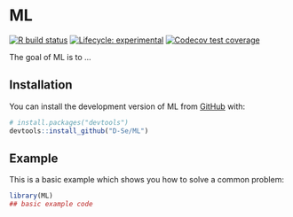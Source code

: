 
# ML

<!-- badges: start -->
[![R build status](https://github.com/D-Se/ML/workflows/R-CMD-check/badge.svg)](https://github.com/D-Se/ML/actions)
[![Lifecycle: experimental](https://img.shields.io/badge/lifecycle-experimental-orange.svg)](https://lifecycle.r-lib.org/articles/stages.html#experimental)
[![Codecov test coverage](https://codecov.io/gh/D-Se/ML/branch/master/graph/badge.svg)](https://app.codecov.io/gh/D-Se/ML?branch=master)
<!-- badges: end -->

The goal of ML is to ...

## Installation

You can install the development version of ML from [GitHub](https://github.com/) with:

``` r
# install.packages("devtools")
devtools::install_github("D-Se/ML")
```

## Example

This is a basic example which shows you how to solve a common problem:

``` r
library(ML)
## basic example code
```

